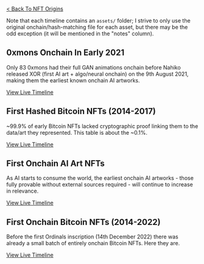 [< Back To NFT Origins](../)

Note that each timeline contains an `assets/` folder; I strive to only use the original onchain/hash-matching file for each asset, but there may be the odd exception (it will be mentioned in the "notes" column).

## 0xmons Onchain In Early 2021

Only 83 0xmons had their full GAN animations onchain before Nahiko released XOR (first AI art + algo/neural onchain) on the 9th August 2021, making them the earliest known onchain AI artworks.

[View Live Timeline](https://nftorigins.com/timelines/0xmons-onchain-in-early-2021/)

## First Hashed Bitcoin NFTs (2014-2017)

~99.9% of early Bitcoin NFTs lacked cryptographic proof linking them to the data/art they represented. This table is about the ~0.1%.

[View Live Timeline](https://nftorigins.com/timelines/first-hashed-bitcoin-nfts/)

## First Onchain AI Art NFTs

As AI starts to consume the world, the earliest onchain AI artworks - those fully provable without external sources required - will continue to increase in relevance.

[View Live Timeline](https://nftorigins.com/timelines/first-onchain-ai-art-nfts/)

## First Onchain Bitcoin NFTs (2014-2022)

Before the first Ordinals inscription (14th December 2022) there was already a small batch of entirely onchain Bitcoin NFTs. Here they are.

[View Live Timeline](https://nftorigins.com/timelines/first-onchain-bitcoin-nfts/)
